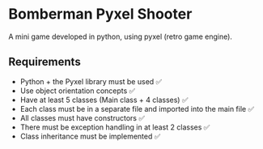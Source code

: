 # Bomberman Pyxel Shooter
A mini game developed in python, using pyxel (retro game engine).

## Requirements
- Python + the Pyxel library must be used ✅
- Use object orientation concepts ✅
- Have at least 5 classes (Main class + 4 classes) ✅
- Each class must be in a separate file and imported into the main file ✅
- All classes must have constructors ✅
- There must be exception handling in at least 2 classes ✅
- Class inheritance must be implemented ✅
